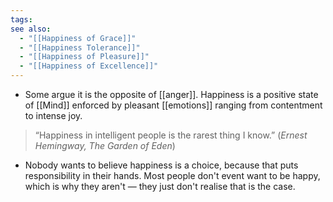 ```yaml
---
tags: 
see also:
  - "[[Happiness of Grace]]"
  - "[[Happiness Tolerance]]"
  - "[[Happiness of Pleasure]]"
  - "[[Happiness of Excellence]]"
---
```

- Some argue it is the opposite of [[anger]]. Happiness is a positive state of [[Mind]] enforced by pleasant [[emotions]] ranging from contentment to intense joy.

> “Happiness in intelligent people is the rarest thing I know.”
> (_Ernest Hemingway, The Garden of Eden_)

- Nobody wants to believe happiness is a choice, because that puts responsibility in their hands. Most people don't event want to be happy, which is why they aren't — they just don't realise that is the case.